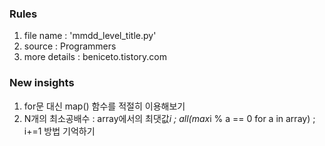 ### Rules
1. file name : 'mmdd_level_title.py'
2. source : Programmers
3. more details : beniceto.tistory.com

### New insights
1. for문 대신 map() 함수를 적절히 이용해보기
2. N개의 최소공배수 : array에서의 최댓값*i ; all(max*i % a == 0 for a in array) ; i+=1 방법 기억하기
